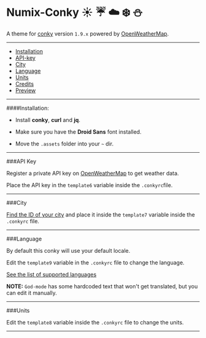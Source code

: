 # Numix-Conky :sunny: :umbrella: :cloud: :snowflake: :snowman:

A theme for [conky](https://github.com/brndnmtthws/conky) version `1.9.x` powered by [OpenWeatherMap](http://openweathermap.org/).

---

* [Installation](#installation)
* [API-key](#api-key)
* [City](#city)
* [Language](#language)
* [Units](#units)
* [Credits](CREDITS.md)
* [Preview](#preview)

---

####Installation:

* Install **conky**, **curl** and **jq**.

* Make sure you have the **Droid Sans** font installed.

* Move the `.assets` folder into your `~` dir.

---

###API Key

Register a private API key on [OpenWeatherMap](http://openweathermap.org/) to get weather data.

Place the API key in the `template6` variable inside the `.conkyrc`file.

---

###City

[Find the ID of your city](http://openweathermap.org/help/city_list.txt) and place it inside the `template7` variable inside the `.conkyrc` file.

---

###Language

By default this conky will use your default locale.

Edit the `template9` variable in the `.conkyrc` file to change the language.

[See the list of supported languages](http://openweathermap.org/current#multi)

**NOTE:** `God-mode` has some hardcoded text that won't get translated, but you can edit it manually.

---

###Units

Edit the `template8` variable inside the `.conkyrc` file to change the units.

---

